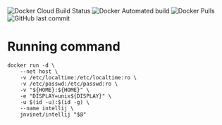 ![Docker Cloud Build Status](https://img.shields.io/docker/cloud/build/jnvinet/intellij?logo=docker) ![Docker Automated build](https://img.shields.io/docker/automated/jnvinet/intellij?logo=docker) ![Docker Pulls](https://img.shields.io/docker/pulls/jnvinet/intellij?logo=docker) ![GitHub last commit](https://img.shields.io/github/last-commit/julienvinet/dockerfiles?logo=github) 

# Running command

```
docker run -d \
    --net host \
    -v /etc/localtime:/etc/localtime:ro \
    -v /etc/passwd:/etc/passwd:ro \
    -v "${HOME}:${HOME}" \
    -e "DISPLAY=unix${DISPLAY}" \
    -u $(id -u):$(id -g) \
    --name intellij \
    jnvinet/intellij "$@"
```
